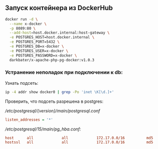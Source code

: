 ## Запуск контейнера из DockerHub

```bash
docker run -d \
  --name x-docker \
  -p 8089:80 \
  --add-host=host.docker.internal:host-gateway \
  -e POSTGRES_HOST=host.docker.internal \
  -e POSTGRES_PORT=5432 \
  -e POSTGRES_DB=x-docker \
  -e POSTGRES_USER=x-docker \
  -e POSTGRES_PASSWORD=x-docker \
  darkbater/x-apache-php-pg-docker:v1.0.3
```

### Устранение неполадок при подключении к db:

Узнать подсеть:
```bash
ip -4 addr show docker0 | grep -Po 'inet \K[\d.]+'
```

Проверить, что подсеть разрешена в postgres:

*/etc/postgresql/{version}/main/postgresql.conf* 
```ini
listen_addresses = '*'
```

*/etc/postgresql/15/main/pg_hba.conf:*
```ini
host      all             all             172.17.0.0/16          md5
hostssl   all             all             172.17.0.0/16          md5
```
